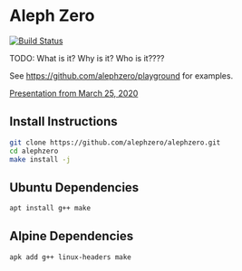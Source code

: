 # Aleph Zero
[![Build Status](https://travis-ci.com/alephzero/alephzero.svg?branch=master)](https://travis-ci.com/alephzero/alephzero)

TODO: What is it? Why is it? Who is it????

See https://github.com/alephzero/playground for examples.

[Presentation from March 25, 2020]( https://docs.google.com/presentation/d/12KE9UucjZPtpVnM1NljxOqBolBBKECWJdrCoE2yJaBw/edit#slide=id.p)

## Install Instructions

```sh
git clone https://github.com/alephzero/alephzero.git
cd alephzero
make install -j
```

## Ubuntu Dependencies

```sh
apt install g++ make
```

## Alpine Dependencies

```sh
apk add g++ linux-headers make
```
